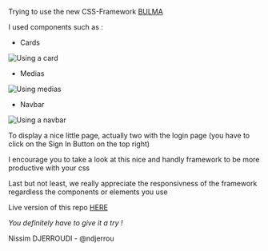 Trying to use the new CSS-Framework [BULMA](https://bulma.io/)

I used components such as :

- Cards

![Using a card](https://user-images.githubusercontent.com/20658570/64486966-3fa9d700-d22c-11e9-84c0-187e00c08f6f.png)

- Medias

![Using medias](https://user-images.githubusercontent.com/20658570/64486960-30c32480-d22c-11e9-82ad-13b5001d3e2b.png)

- Navbar

![Using a navbar](https://user-images.githubusercontent.com/20658570/64486951-05d8d080-d22c-11e9-95d2-ad097610af05.png)

To display a nice little page, actually two with the login page (you have to click on the Sign In Button on the top right)

I encourage you to take a look at this nice and handly framework to be more productive with your css

Last but not least, we really appreciate the responsivness of the framework regardless the components or elements you use

Live version of this repo [HERE](https://raw.githack.com/ndjerrou/BULMA/master/index.html)

_You definitely have to give it a try !_

Nissim DJERROUDI - @ndjerrou
